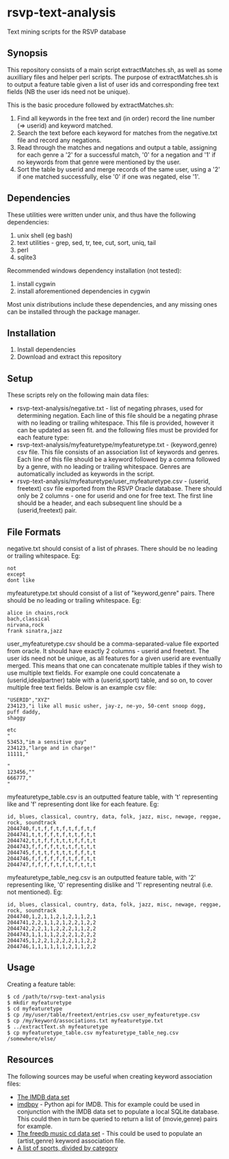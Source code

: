 rsvp-text-analysis
==================

Text mining scripts for the RSVP database


Synopsis
--------
This repository consists of a main script extractMatches.sh, as well as some auxilliary files and helper perl scripts. The purpose of extractMatches.sh is to output a feature table given a list of user ids and corresponding free text fields (NB the user ids need not be unique).

This is the basic procedure followed by extractMatches.sh:

1. Find all keywords in the free text and (in order) record the line number (=> userid) and keyword matched.
2. Search the text before each keyword for matches from the negative.txt file and record any negations.
3. Read through the matches and negations and output a table, assigning for each genre a '2' for a successful match, '0' for a negation and '1' if no keywords from that genre were mentioned by the user.
4. Sort the table by userid and merge records of the same user, using a '2' if one matched successfully, else '0' if one was negated, else '1'.


Dependencies
-------------
These utilities were written under unix, and thus have the following dependencies:

1. unix shell (eg bash)
2. text utilities - grep, sed, tr, tee, cut, sort, uniq, tail
3. perl
4. sqlite3

Recommended windows dependency installation (not tested):

1. install cygwin
2. install aforementioned dependencies in cygwin

Most unix distributions include these dependencies, and any missing ones can be installed through the package manager.


Installation
------------

1. Install dependencies
2. Download and extract this repository


Setup
-----
These scripts rely on the following main data files:

* rsvp-text-analysis/negative.txt	- list of negating phrases, used for determining negation. Each line of this file should be a negating phrase with no leading or trailing whitespace. This file is provided, however it can be updated as seen fit.
and the following files must be provided for each feature type:
* rsvp-text-analysis/myfeaturetype/myfeaturetype.txt	- (keyword,genre) csv file. This file consists of an association list of keywords and genres. Each line of this file should be a keyword followed by a comma followed by a genre, with no leading or trailing whitespace. Genres are automatically included as keywords in the script.
* rsvp-text-analysis/myfeaturetype/user_myfeaturetype.csv	- (userid, freetext) csv file exported from the RSVP Oracle database. There should only be 2 columns - one for userid and one for free text. The first line should be a header, and each subsequent line should be a (userid,freetext) pair.


File Formats
------------
negative.txt should consist of a list of phrases. There should be no leading or trailing whitespace. Eg:

    not
    except
    dont like

myfeaturetype.txt should consist of a list of "keyword,genre" pairs. There should be no leading or trailing whitespace. Eg:

    alice in chains,rock
    bach,classical
    nirvana,rock
    frank sinatra,jazz

user_myfeaturetype.csv should be a comma-separated-value file exported from oracle. It should have exactly 2 columns - userid and freetext. The user ids need not be unique, as all features for a given userid are eventually merged. This means that one can concatenate multiple tables if they wish to use multiple text fields. For example one could concatenate a (userid,idealpartner) table with a (userid,sport) table, and so on, to cover multiple free text fields. Below is an example csv file:

    "USERID","XYZ"
    234123,"i like all music usher, jay-z, ne-yo, 50-cent snoop dogg,
    puff daddy,
    shaggy
    
    etc
    "
    53453,"im a sensitive guy"
    234123,"large and in charge!"
    11111,"
    
    "
    123456,""
    666777,"
    "

myfeaturetype_table.csv is an outputted feature table, with 't' representing like and 'f' representing dont like for each feature. Eg:

    id, blues, classical, country, data, folk, jazz, misc, newage, reggae, rock, soundtrack
    2044740,f,t,f,f,t,f,t,f,f,t,f
    2044741,t,t,f,f,t,f,t,t,f,t,t
    2044742,t,t,f,f,t,t,t,f,f,t,t
    2044743,f,f,f,f,t,t,t,f,t,t,t
    2044745,f,t,t,f,t,t,t,f,f,t,t
    2044746,f,f,f,f,f,f,t,f,f,t,t
    2044747,f,f,f,f,t,f,t,f,t,t,t

myfeaturetype_table_neg.csv is an outputted feature table, with '2' representing like, '0' representing dislike and '1' representing neutral (i.e. not mentioned). Eg:

    id, blues, classical, country, data, folk, jazz, misc, newage, reggae, rock, soundtrack
    2044740,1,2,1,1,2,1,2,1,1,2,1
    2044741,2,2,1,1,2,1,2,2,1,2,2
    2044742,2,2,1,1,2,2,2,1,1,2,2
    2044743,1,1,1,1,2,2,2,1,2,2,2
    2044745,1,2,2,1,2,2,2,1,1,2,2
    2044746,1,1,1,1,1,1,2,1,1,2,2


Usage
-----
Creating a feature table:

    $ cd /path/to/rsvp-text-analysis
    $ mkdir myfeaturetype
    $ cd myfeaturetype
    $ cp /my/user/table/freetext/entries.csv user_myfeaturetype.csv
    $ cp /my/keyword/associations.txt myfeaturetype.txt
    $ ../extractText.sh myfeaturetype
    $ cp myfeaturetype_table.csv myfeaturetype_table_neg.csv /somewhere/else/


Resources
---------
The following sources may be useful when creating keyword association files:

* [The IMDB data set](http://www.imdb.com/interfaces)
* [imdbpy](http://imdbpy.sourceforge.net/) - Python api for IMDB. This for example could be used in conjunction with the IMDB data set to populate a local SQLite database. This could then in turn be queried to return a list of (movie,genre) pairs for example.
* [The freedb music cd data set](http://www.freedb.org/en/download__database.10.html) - This could be used to populate an (artist,genre) keyword association file.
* [A list of sports, divided by category](http://en.wikipedia.org/wiki/List_of_sports)
